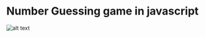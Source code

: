 
# Number Guessing game in javascript

![alt text](https://github.com/larsonjack05/javascript-mini-projects/blob/guessthenumber-larsonjack-guessnumber/GuessThenumber/larsonjack05/screenshot.gif)
